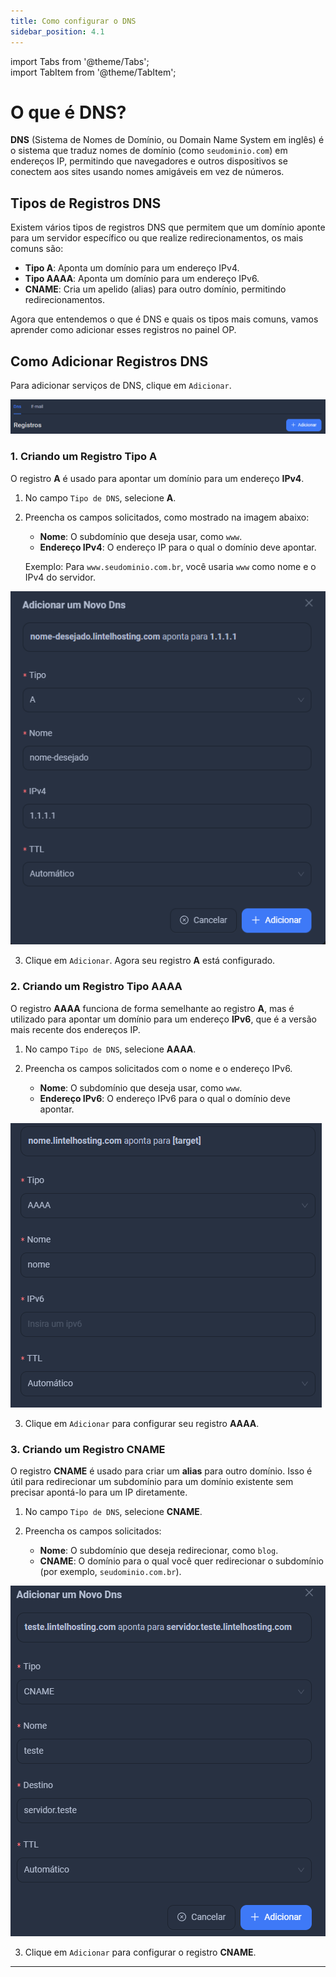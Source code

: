 ```yaml
---  
title: Como configurar o DNS 
sidebar_position: 4.1  
---
```


import Tabs from '@theme/Tabs';  
import TabItem from '@theme/TabItem';

# O que é DNS?

**DNS** (Sistema de Nomes de Domínio, ou Domain Name System em inglês) é o sistema que traduz nomes de domínio (como `seudominio.com`) em endereços IP, permitindo que navegadores e outros dispositivos se conectem aos sites usando nomes amigáveis em vez de números.

## Tipos de Registros DNS

Existem vários tipos de registros DNS que permitem que um domínio aponte para um servidor específico ou que realize redirecionamentos, os mais comuns são:

- **Tipo A**: Aponta um domínio para um endereço IPv4.
- **Tipo AAAA**: Aponta um domínio para um endereço IPv6.
- **CNAME**: Cria um apelido (alias) para outro domínio, permitindo redirecionamentos.

Agora que entendemos o que é DNS e quais os tipos mais comuns, vamos aprender como adicionar esses registros no painel OP.

## Como Adicionar Registros DNS

Para adicionar serviços de DNS, clique em `Adicionar`.

![Adicionar DNS](../../../static/img/prints/domain/dns/adicionar.png)

<Tabs>  
  <TabItem value="dns1" label="DNS Tipo A" default>

### 1. Criando um Registro Tipo A

O registro **A** é usado para apontar um domínio para um endereço **IPv4**.

1. No campo `Tipo de DNS`, selecione **A**.
2. Preencha os campos solicitados, como mostrado na imagem abaixo:
   
   - **Nome**: O subdomínio que deseja usar, como `www`.
   - **Endereço IPv4**: O endereço IP para o qual o domínio deve apontar.
   
   Exemplo: Para `www.seudominio.com.br`, você usaria `www` como nome e o IPv4 do servidor.

![dns-a](../../../static/img/prints/domain/dns/a.png)

3. Clique em `Adicionar`. Agora seu registro **A** está configurado.

</TabItem>

<TabItem value="dns-aaa" label="DNS Tipo AAA">

### 2. Criando um Registro Tipo AAAA

O registro **AAAA** funciona de forma semelhante ao registro **A**, mas é utilizado para apontar um domínio para um endereço **IPv6**, que é a versão mais recente dos endereços IP.

1. No campo `Tipo de DNS`, selecione **AAAA**.
2. Preencha os campos solicitados com o nome e o endereço IPv6.

   - **Nome**: O subdomínio que deseja usar, como `www`.
   - **Endereço IPv6**: O endereço IPv6 para o qual o domínio deve apontar.

![dns-aaa](../../../static/img/prints/domain/dns/aaa.png)

3. Clique em `Adicionar` para configurar seu registro **AAAA**.

</TabItem>

<TabItem value="cname" label="CNAME">

### 3. Criando um Registro CNAME

O registro **CNAME** é usado para criar um **alias** para outro domínio. Isso é útil para redirecionar um subdomínio para um domínio existente sem precisar apontá-lo para um IP diretamente.

1. No campo `Tipo de DNS`, selecione **CNAME**.
2. Preencha os campos solicitados:

   - **Nome**: O subdomínio que deseja redirecionar, como `blog`.
   - **CNAME**: O domínio para o qual você quer redirecionar o subdomínio (por exemplo, `seudominio.com.br`).

![dns-cname](../../../static/img/prints/domain/dns/cname-a.png)

3. Clique em `Adicionar` para configurar o registro **CNAME**.

</TabItem>  
</Tabs>

---

